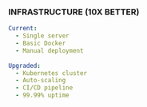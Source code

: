### INFRASTRUCTURE (10X BETTER)

```yaml
Current:
  - Single server
  - Basic Docker
  - Manual deployment
  
Upgraded:
  - Kubernetes cluster
  - Auto-scaling
  - CI/CD pipeline
  - 99.99% uptime
```
